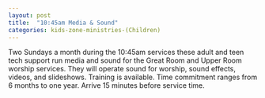 ```yaml
---
layout: post
title:  "10:45am Media & Sound"
categories: kids-zone-ministries-(Children)
---
```


Two Sundays a month during the 10:45am services these adult and teen tech support run media and sound for the Great Room and Upper Room worship services. They will operate sound for worship, sound effects, videos, and slideshows. Training is available. Time commitment ranges from 6 months to one year. Arrive 15 minutes before service time. 